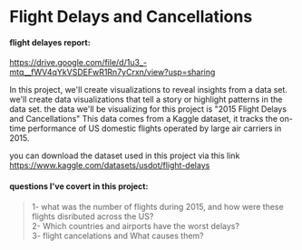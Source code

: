 # Flight Delays and Cancellations

#### flight delayes report: 
https://drive.google.com/file/d/1u3_-mtq__fWV4qYkVSDEFwR1Rn7yCrxn/view?usp=sharing

In this project, we'll create visualizations to reveal insights from a data set. we'll create data visualizations that tell a story or highlight patterns in the data set.
the data we'll be visualizing for this project is "2015 Flight Delays and Cancellations"
This data comes from a Kaggle dataset, it tracks the on-time performance of US domestic flights operated by large air carriers in 2015.<br>

you can download the dataset used in this project via this 
link https://www.kaggle.com/datasets/usdot/flight-delays

#### questions I've covert in this project:

> 1- what was the number of flights during 2015, and how were these flights disributed across the US?<br>
> 2- Which countries and airports have the worst delays?<br>
> 3- flight cancelations and What causes them?<br>


